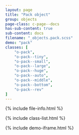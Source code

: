 ```yaml
---
layout: page
title: "Pack object"
group: objects
page-class: c-page--docs
has-sub-content: true
sub-content: docs
filename: "_objects.pack.scss"
demo: "pack"
classes: [
    "o-pack",
    "o-pack--tiny",
    "o-pack--small",
    "o-pack--large",
    "o-pack--huge",
    "o-pack--auto",
    "o-pack--middle",
    "o-pack--bottom",
    "o-pack--rev"
]
---
```


{% include file-info.html %}

{% include class-list.html %}



{% include demo-iframe.html %}
